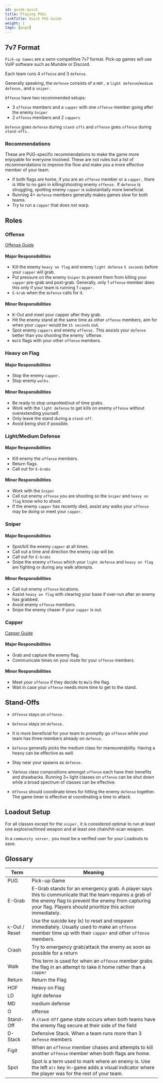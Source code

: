 ```yaml
---
id: guide-quick
title: Playing PUGs
linkTitle: Quick PUG Guide
weight: 1
tags: [pugs]
---
```


## 7v7 Format

`Pick-up Games` are a semi-competitive 7v7 format. Pick-up games will use VoIP software such as Mumble or Discord.

Each team runs 4 `offense` and 3 `defense`.

Generally speaking, the `defense` consists of a `HOF,` a `light defense`/`medium defense,` and a `sniper.`

`Offense` have two recommended setups:

- 3 `offense` members and a `capper` with one `offense` member going after the enemy `Sniper`
- 2 `offense` members and 2 `cappers`

`Defense` goes `defense` during `stand-offs` and `offense` goes `offense` during `stand-offs.`

### Recommendations

These are PUG-specific recommendations to make the game more enjoyable for everyone involved. These are not rules but a list of recommendations to improve the flow and make you a more effective member of your team.

- If both flags are home, if you are an `offense` member or a `capper,` there is little to no gain in killing/shooting enemy `offense.` If `defense` is struggling, spotting enemy `capper` is substantially more beneficial.
- Running 4+ `defense` members generally makes games slow for both teams.
- Try to run a `capper` that does not warp.

## Roles

### Offense

[Offense Guide](/docs/gameplay/guide-offense)

#### Major Responsibilities

- Kill the enemy `heavy on flag` and enemy `light defense` `5 seconds` before your `capper` will grab.
- Put pressure on the enemy `Sniper` to prevent them from killing your `capper` pre-grab and post-grab. Generally, only 1 `offense` member does this only if your team is running 1 `capper.`
- `E-Grab` when the `defense` calls for it.

#### Minor Responsibilities

- <kbd>K</kbd>-Out and meet your capper after they grab.
- Hit the enemy stand at the same time as other `offense` members, aim for when your `capper` would be `15 seconds` out.
- Spot enemy `cappers` and enemy `offense.` This assists your `defense` better than you shooting the enemy `offense.
- `Walk` flags with your other `offense` members.

### Heavy on Flag

<!--[Heavy on Flag Guide](/docs/gameplay/guide-hof)-->

#### Major Responsibilities

- Stop the enemy `capper.`
- Stop enemy `walks.`

#### Minor Responsibilities

- Be ready to stop unspotted/out of time grabs.
- Work with the `light defense` to get kills on enemy `offense` without overextending yourself.
- Only leave the stand during a `stand-off.`
- Avoid being shot if possible.

### Light/Medium Defense

<!--[light/medium defense Guide](/docs/gameplay/guide-defense)-->

#### Major Responsibilities

- Kill enemy the `offense` members.
- Return flags.
- Call out for `E-Grabs`

#### Minor Responsibilities

- Work with the `Sniper`
- Call out enemy `offense` you are shooting so the `Sniper` and `heavy on flag` know who to shoot.
- If the enemy `capper` has recently died, assist any walks your `offense` may be doing or meet your `capper.`

### Sniper

<!--[Sniper Guide](/docs/gameplay/guide-snipe)-->

#### Major Responsibilities

- Spot/kill the enemy `capper` at all times.
- Call out a time and direction the enemy cap will be.
- Call out for `E-Grabs`
- Snipe the enemy `offense` which your `light defense` and `heavy on flag` are fighting or during any walk attempts.

#### Minor Responsibilities

- Call out enemy `offense` locations.
- Assist `heavy on flag` with clearing your base if over-run after an enemy has grabbed.
- Avoid enemy `offense` members.
- Snipe the enemy chaser if your `capper` is out.

### Capper

[Capper Guide](/docs/gameplay/guide-cap)

#### Major Responsibilities

- Grab and capture the enemy flag.
- Communicate times on your route for your `offense` members.

#### Minor Responsibilities

- Meet your `offense` if they decide to `Walk` the flag.
- Wait in case your `offense` needs more time to get to the stand.

## Stand-Offs

- `Offense` stays on `offense.`

- `Defense` stays on `defense.`

- It is more beneficial for your team to promptly go `offense` while your team has three members already on `defense.`

- `Defense` generally picks the medium class for maneuverability. Having a heavy can be effective as well.

- Stay near your spawns as `defense.`

- Various class compositions amongst `offense` each have their benefits and drawbacks. Running 3+ light classes on `offense` can be shut down while a broad spectrum of classes can be effective.

- `Offense` should coordinate times for hitting the enemy `defense` together. The game timer is effective at coordinating a time to attack.

## Loadout Setup

For all classes except for the `sniper,` it is considered optimal to run at least one explosive/timed weapon and at least one chain/hit-scan weapon.

In a `community server,` you must be a verified user for your Loadouts to save.

<!-- TODO Add Suggested Loadouts
### OOTB
#### offense

##### medium offense
##### Heavy offense
##### Capping

#### defense

##### Heavy On Flag

##### light defense

##### medium defense

##### Snipe

#### Stand Off

### GOTY

#### offense

#### defense

#### Stand Off
-->

## Glossary

| Term                     | Meaning                                                                                                                                                                                                                  |
| ------------------------ | ------------------------------------------------------------------------------------------------------------------------------------------------------------------------------------------------------------------------ |
| PUG                      | Pick-up Game                                                                                                                                                                                                             |
| E-Grab                   | E-Grab stands for an emergency grab. A player says this to communicate that the team requires a grab of the enemy flag to prevent the enemy from capturing your flag. Players should prioritize this action immediately. |
| <kbd>K</kbd>-Out / Reset | Use the suicide key (<kbd>K</kbd>) to reset and respawn immediately. Usually used to make an `offense` member time up with their `capper` and other `offense` members.                                                   |
| Crash                    | Try to emergency grab/attack the enemy as soon as possible for a return                                                                                                                                                  |
| Walk                     | This term is used for when an `offense` member grabs the flag in an attempt to take it home rather than a `capper`                                                                                                       |
| Return                   | Return the Flag                                                                                                                                                                                                          |
| HOF                      | Heavy on Flag                                                                                                                                                                                                            |
| LD                       | light defense                                                                                                                                                                                                            |
| MD                       | medium defense                                                                                                                                                                                                           |
| O                        | offense                                                                                                                                                                                                                  |
| Stand-Off                | A `stand-Off` game state occurs when both teams have the enemy flag secure at their side of the field                                                                                                                    |
| D-Stack                  | Defensive Stack. When a team runs more than 3 `defense` members                                                                                                                                                          |
| Figit                    | When an `offense` member chases and attempts to kill another `offense` member when both flags are home.                                                                                                                  |
| Spot                     | Spot is a term used to mark where an enemy is. Use the left <kbd>Alt</kbd> key in-game adds a visual indicator where the player was for the rest of your team.                                                           |
